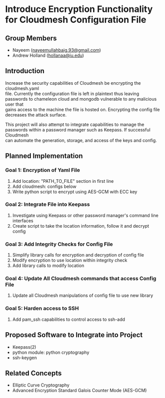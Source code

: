 # Introduce Encryption Functionality for Cloudmesh Configuration File

## Group Members

- Nayeem (nayeemullahbaig.93@gmail.com)  
- Andrew Holland (hollanaa@iu.edu)  

## Introduction

Increase the security capabilities of Cloudmesh be encrypting the cloudmesh.yaml  
file. Currently the configuration file is left in plaintext thus leaving
passwords to chameleon cloud and mongodb vulnerable to any malicious user that   
gains access to the machine the file is hosted on. Encrypting the config file  
decreases the attack surface.   

This project will also attempt to integrate capabilities to manage the  
passwords within a password manager such as Keepass. If successful Cloudmesh  
can automate the generation, storage, and access of the keys and config.  

## Planned Implementation

### Goal 1: Encryption of Yaml File

1. Add location: "PATH\_TO\_FILE" section in first line
2. Add cloudmesh: configs below
3. Write python script to encrypt using AES-GCM with ECC key

### Goal 2: Integrate File into Keepass

1. Investigate using Keepass or other password manager's command line interfaces
2. Create script to take the location information, follow it and decrypt config

### Goal 3: Add Integrity Checks for Config File

1. Simplify library calls for encryption and decryption of config file
2. Modify encryption to use location within integrity check
3. Add library calls to modify location

### Goal 4: Update All Cloudmesh commands that access Config File

1. Update all Cloudmesh manipulations of config file to use new library

### Goal 5: Harden access to SSH

1. Add pam\_ssh capabilities to control access to ssh-add


## Proposed Software to Integrate into Project

* Keepass(2)  
* python module: python cryptography  
* ssh-keygen  

## Related Concepts

* Elliptic Curve Cryptography  
* Advanced Encryption Standard Galois Counter Mode (AES-GCM)
